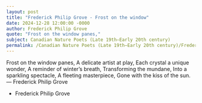 ```yaml
---
layout: post
title: "Frederick Philip Grove - Frost on the window"
date: 2024-12-28 12:00:00 -0000
author: Frederick Philip Grove
quote: "Frost on the window panes,"
subject: Canadian Nature Poets (Late 19th–Early 20th century)
permalink: /Canadian Nature Poets (Late 19th–Early 20th century)/Frederick Philip Grove/Frederick Philip Grove - Frost on the window
---
```


Frost on the window panes,
A delicate artist at play,
Each crystal a unique wonder,
A reminder of winter’s breath,
Transforming the mundane,
Into a sparkling spectacle,
A fleeting masterpiece,
Gone with the kiss of the sun.
— Frederick Philip Grove

- Frederick Philip Grove
